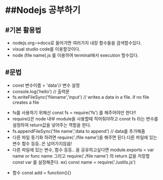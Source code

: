 ##Nodejs 공부하기
================================
#기본 활용법
-------------------------------
* nodejs.org-->docs로 들어가면 여러가지 내장 함수들을 검색할수있다.
* visual studio code를 이용할것이다.
* node (file name).js 를 이용하여 terminal에서 execution 할수있다.

#문법
-------------------------------
* const 변수이름 = 'data'// 변수 설정
* console.log('hello') // 출력문
* fs.writeFileSync('filename','input') // writes a data in a file. if no file creates a file
- fs를 사용하기 위해선 const fs = require('fs') 를 해주어야만 한다!!
- require()은 node 내부 module을 사용할때 적어줘야하고 const fs 라는 변수를 설정하여 return값을 넣어주는 역할을 한다. 
- fs.appendFileSync('file name','data to append') // data를 추가해줌
- 다른 파일 동기화 하려면 require('./file name')을 해주면 된다.다른 파일에 있는 변수 함수 등등..은 넘어가지않음!
- 다른 파일에 있는 변수, 함수 등등.. 을 공유하고싶다면 module.exports = var name or func name 그리고 require('./file name') 의 return 값을 저장할 const var 를 설정해준다. ex) const name = require('./ustils.js')
* 함수 const add = function(){}
